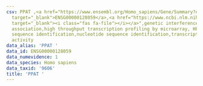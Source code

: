 ```yaml
---
csv: PPAT ,<a href="https://www.ensembl.org/Homo_sapiens/Gene/Summary?db=core;g=ENSG00000128059"
  target="_blank">ENSG00000128059</a>,<a href="https://www.ncbi.nlm.nih.gov/pubmed/28369544"
  target="_blank"><i class="fas fa-file"></i></a>",genetic interference,functional
  association,high throughput transcription profiling by microarray, HF73 cells,nucleotide
  sequence identification,nucleotide sequence identification,transcriptional regulation,up-regulates
  activity
data_alias: 'PPAT '
data_id: ENSG00000128059
data_numevidence: 1
data_species: Homo sapiens
data_taxid: '9606'
title: 'PPAT '
---
```

